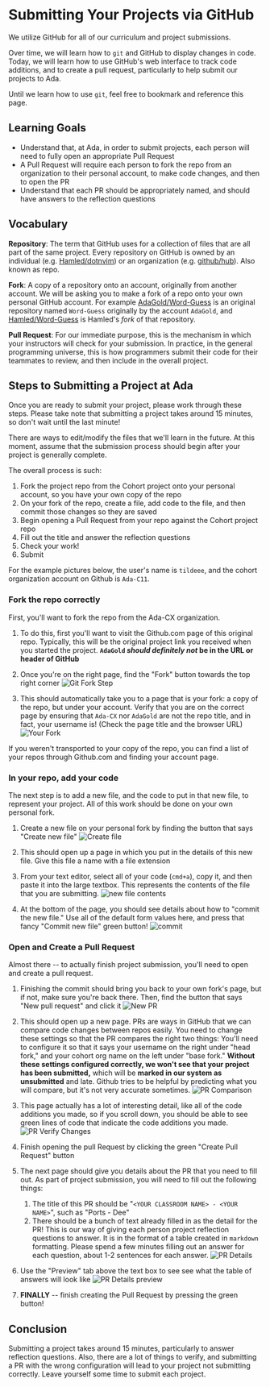 # Submitting Your Projects via GitHub

We utilize GitHub for all of our curriculum and project submissions.

Over time, we will learn how to `git` and GitHub to display changes in code. Today, we will learn how to use GitHub's web interface to track code additions, and to create a pull request, particularly to help submit our projects to Ada.

Until we learn how to use `git`, feel free to bookmark and reference this page.

## Learning Goals

- Understand that, at Ada, in order to submit projects, each person will need to fully open an appropriate Pull Request
- A Pull Request will require each person to fork the repo from an organization to their personal account, to make code changes, and then to open the PR
- Understand that each PR should be appropriately named, and should have answers to the reflection questions

## Vocabulary

**Repository**: The term that GitHub uses for a collection of files that are all part of the same project. Every repository on GitHub is owned by an individual (e.g. [Hamled/dotnvim](https://github.com/Hamled/dotnvim)) or an organization (e.g. [github/hub](https://github.com/github/hub)). Also known as repo.

**Fork**: A copy of a repository onto an account, originally from another account. We will be asking you to make a fork of a repo onto your own personal GitHub account. For example [AdaGold/Word-Guess](https://github.com/AdaGold/Word-Guess) is an original repository named `Word-Guess` originally by the account `AdaGold`, and [Hamled/Word-Guess](https://github.com/Hamled/Word-Guess) is Hamled's _fork_ of that repository.

**Pull Request**: For our immediate purpose, this is the mechanism in which your instructors will check for your submission. In practice, in the general programming universe, this is how programmers submit their code for their teammates to review, and then include in the overall project.

## Steps to Submitting a Project at Ada

Once you are ready to submit your project, please work through these steps. Please take note that submitting a project takes around 15 minutes, so don't wait until the last minute!

There are ways to edit/modify the files that we'll learn in the future. At this moment, assume that the submission process should begin after your project is generally complete.

The overall process is such:

1. Fork the project repo from the Cohort project onto your personal account, so you have your own copy of the repo
1. On your fork of the repo, create a file, add code to the file, and then commit those changes so they are saved
1. Begin opening a Pull Request from your repo against the Cohort project repo
1. Fill out the title and answer the reflection questions
1. Check your work!
1. Submit

For the example pictures below, the user's name is `tildeee`, and the cohort organization account on Github is `Ada-C11`.

### Fork the repo correctly

First, you'll want to fork the repo from the Ada-CX organization.

1. To do this, first you'll want to visit the Github.com page of this original repo. Typically, this will be the original project link you received when you started the project. **`AdaGold` _should definitely not_ be in the URL or header of GitHub**

1. Once you're on the right page, find the "Fork" button towards the top right corner
![Git Fork Step](./images/project-submissions-without-git/find-fork-button.png)

1. This should automatically take you to a page that is your fork: a copy of the repo, but under your account. Verify that you are on the correct page by ensuring that `Ada-CX` nor `AdaGold` are not the repo title, and in fact, your username is! (Check the page title and the browser URL)
![Your Fork](./images/project-submissions-without-git/verify-your-fork.png)

If you weren't transported to your copy of the repo, you can find a list of your repos through Github.com and finding your account page.

### In your repo, add your code

The next step is to add a new file, and the code to put in that new file, to represent your project. All of this work should be done on your own personal fork.

1. Create a new file on your personal fork by finding the button that says "Create new file"
![Create file](./images/project-submissions-without-git/create-file.png)

1. This should open up a page in which you put in the details of this new file. Give this file a name with a file extension

1. From your text editor, select all of your code (`cmd+a`), copy it, and then paste it into the large textbox. This represents the contents of the file that you are submitting.
![new file contents](./images/project-submissions-without-git/new-file.png)

1. At the bottom of the page, you should see details about how to "commit the new file." Use all of the default form values here, and press that fancy "Commit new file" green button!
![commit](./images/project-submissions-without-git/commit-file.png)

### Open and Create a Pull Request

Almost there -- to actually finish project submission, you'll need to open and create a pull request.

1. Finishing the commit should bring you back to your own fork's page, but if not, make sure you're back there. Then, find the button that says "New pull request" and click it
![New PR](./images/project-submissions-without-git/new-pr.png)

1. This should open up a new page. PRs are ways in GitHub that we can compare code changes between repos easily. You need to change these settings so that the PR compares the right two things: You'll need to configure it so that it says your username on the right under "head fork," and your cohort org name on the left under "base fork." **Without these settings configured correctly, we won't see that your project has been submitted,** which will be **marked in our system as unsubmitted** and late. Github tries to be helpful by predicting what you will compare, but it's not very accurate sometimes.
![PR Comparison](./images/project-submissions-without-git/pr-comparison.png)

1. This page actually has a lot of interesting detail, like all of the code additions you made, so if you scroll down, you should be able to see green lines of code that indicate the code additions you made.
![PR Verify Changes](./images/project-submissions-without-git/pr-verify-changes.png)

1. Finish opening the pull Request by clicking the green "Create Pull Request" button

1. The next page should give you details about the PR that you need to fill out. As part of project submission, you will need to fill out the following things:
    1. The title of this PR should be "`<YOUR CLASSROOM NAME> - <YOUR NAME>`", such as "Ports - Dee"
    1. There should be a bunch of text already filled in as the detail for the PR! This is our way of giving each person project reflection questions to answer. It is in the format of a table created in `markdown` formatting. Please spend a few minutes filling out an answer for each question, about 1-2 sentences for each answer.
![PR Details](./images/project-submissions-without-git/open-pr.png)

1. Use the "Preview" tab above the text box to see see what the table of answers will look like
![PR Details preview](./images/project-submissions-without-git/open-pr-preview.png)

1. **FINALLY** -- finish creating the Pull Request by pressing the green button!

## Conclusion

Submitting a project takes around 15 minutes, particularly to answer reflection questions. Also, there are a lot of things to verify, and submitting a PR with the wrong configuration will lead to your project not submitting correctly. Leave yourself some time to submit each project.
